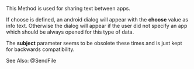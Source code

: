 This Method is used for sharing text between apps.

If choose is defined, an android dialog will appear with the **choose** value as info text.
Otherwise the dialog will appear if the user did not specify an app which should be always opened for this type of data.

The **subject** parameter seems to be obsolete these times and is just kept for backwards compatibility.

See Also: @SendFile
